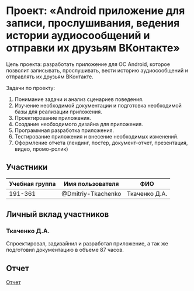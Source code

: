 # Проект: «Android приложение для записи, прослушивания, ведения истории аудиосообщений и отправки их друзьям ВКонтакте»
Цель проекта: разработать приложение для ОС Android, которое позволит записывать, прослушивать, вести историю аудиосообщений и отправлять их друзьям ВКонтакте.

Задачи по проекту:
1. Понимание задачи и анализ сценариев поведения.
2. Изучение необходимой документации и подготовка необходимой базы для реализации приложения.
3. Проектирование приложения.
4. Создание необходимого дизайна для приложения.
5. Программная разработка приложения.
6. Тестирование приложения и внесение необходимых изменений.
7. Оформление отчета (лендинг, постер, документ-отчет, презентация, видео, промо-ролик)

## Участники
| Учебная группа | Имя пользователя | ФИО |
| -------------- | ---------------- | --- |
| 191-361 | @Dmitriy-Tkachenko | Ткаченко Д.А. |

## Личный вклад участников
### Ткаченко Д.А.
Спроектировал, задизайнил и разработал приложение, а так же подготовил документацию в объеме 87 часов.

## Отчет
[Отчет](https://github.com/Dmitriy-Tkachenko/AudioMsg/blob/master/docs/%D0%9E%D1%82%D1%87%D0%B5%D1%82/%D0%9E%D1%82%D1%87%D0%B5%D1%82.docx?raw=true)